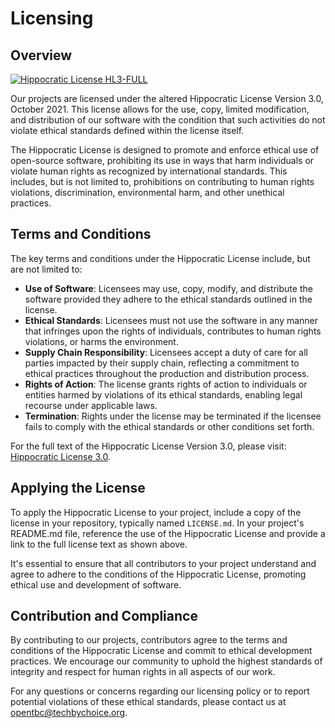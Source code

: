 # Licensing

## Overview
[![Hippocratic License HL3-FULL](https://img.shields.io/static/v1?label=Hippocratic%20License&message=HL3-FULL&labelColor=5e2751&color=bc8c3d)](https://firstdonoharm.dev/version/3/0/full.html)

Our projects are licensed under the altered Hippocratic License Version 3.0, October 2021. This license allows for the use, copy, limited modification, and distribution of our software with the condition that such activities do not violate ethical standards defined within the license itself.

The Hippocratic License is designed to promote and enforce ethical use of open-source software, prohibiting its use in ways that harm individuals or violate human rights as recognized by international standards. This includes, but is not limited to, prohibitions on contributing to human rights violations, discrimination, environmental harm, and other unethical practices.

## Terms and Conditions

The key terms and conditions under the Hippocratic License include, but are not limited to:

- **Use of Software**: Licensees may use, copy, modify, and distribute the software provided they adhere to the ethical standards outlined in the license.
- **Ethical Standards**: Licensees must not use the software in any manner that infringes upon the rights of individuals, contributes to human rights violations, or harms the environment.
- **Supply Chain Responsibility**: Licensees accept a duty of care for all parties impacted by their supply chain, reflecting a commitment to ethical practices throughout the production and distribution process.
- **Rights of Action**: The license grants rights of action to individuals or entities harmed by violations of its ethical standards, enabling legal recourse under applicable laws.
- **Termination**: Rights under the license may be terminated if the licensee fails to comply with the ethical standards or other conditions set forth.

For the full text of the Hippocratic License Version 3.0, please visit: [Hippocratic License 3.0](https://firstdonoharm.dev/version/3/0/full.md).

## Applying the License

To apply the Hippocratic License to your project, include a copy of the license in your repository, typically named `LICENSE.md`. In your project's README.md file, reference the use of the Hippocratic License and provide a link to the full license text as shown above.

It's essential to ensure that all contributors to your project understand and agree to adhere to the conditions of the Hippocratic License, promoting ethical use and development of software.

## Contribution and Compliance

By contributing to our projects, contributors agree to the terms and conditions of the Hippocratic License and commit to ethical development practices. We encourage our community to uphold the highest standards of integrity and respect for human rights in all aspects of our work.

For any questions or concerns regarding our licensing policy or to report potential violations of these ethical standards, please contact us at opentbc@techbychoice.org.

